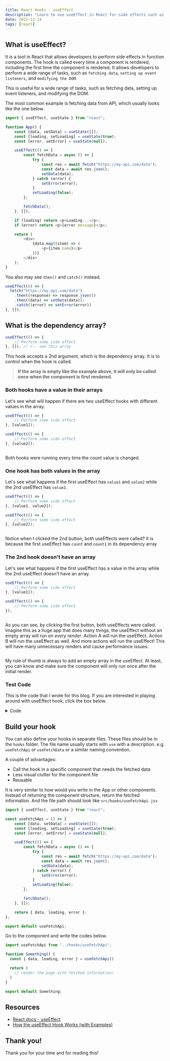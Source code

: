 ```yaml
---
title: React Hooks - useEffect
description: "Learn to use useEffect in React for side effects such as fetching data, event listeners, etc. Control hook call with dependency array & use with diff values."
date: 2022-12-14
tags: [react]
---
```


## What is useEffect?

It is a tool in React that allows developers to perform side effects in function components. The hook is called every time a component is rendered, including the first time the component is rendered. It allows developers to perform a wide range of tasks, such as `fetching data`, `setting up event listeners`, and `modifying the DOM`.

This is useful for a wide range of tasks, such as fetching data, setting up event listeners, and modifying the DOM.

The most common example is fetching data from API, which usually looks like the one below.

```js
import { useEffect, useState } from "react";

function App() {
	const [data, setData] = useState([]);
	const [loading, setLoading] = useState(true);
	const [error, setError] = useState(null);

	useEffect(() => {
		const fetchData = async () => {
			try {
				const res = await fetch("https://my-api.com/data");
				const data = await res.json();
				setData(data);
			} catch (error) {
				setError(error);
			}
			setLoading(false);
		};

		fetchData();
	}, []);

	if (loading) return <p>Loading...</p>;
	if (error) return <p>{error.message}</p>;

	return (
		<div>
			{data.map((item) => (
				<p>{item.name}</p>
			))}
		</div>
	);
}
```

You also may see `then()` and `catch()` instead.

```js
useEffect(() => {
  fetch("https://my-api.com/data")
    .then((response) => response.json())
    .then((data) => setData(data));
    .catch((error) => setError(error))
}, []);
```

## What is the dependency array?

```js
useEffect(() => {
	// Perform some side effect
}, []); // <-- see this array
```

This hook accepts a 2nd argument, which is the dependency array. It is to control when the hook is called.

> **If the array is empty like the example above, it will only be called once when the component is first rendered.**

### Both hooks have a value in their arrays

Let's see what will happen if there are two useEffect hooks with different values in the array.

```js
useEffect(() => {
	// Perform some side effect
}, [value1]);

useEffect(() => {
	// Perform some side effect
}, [value2]);
```

<img src="https://user-images.githubusercontent.com/35031228/207716615-ccb03d54-edf0-4e01-86d5-4e5a255269de.gif" alt="">

Both hooks were running every time the count value is changed.

### One hook has both values in the array

Let's see what happens if the first useEffect has `value1` and `value2` while the 2nd useEffect has `value2`.

```js
useEffect(() => {
	// Perform some side effect
}, [value1, value2]);

useEffect(() => {
	// Perform some side effect
}, [value2]);
```

<img src="https://user-images.githubusercontent.com/35031228/207718037-ad3a274d-54df-4901-9427-220009017477.gif" alt="">

Notice when I clicked the 2nd button, both useEffects were called? It is because the first useEffect has `count` and `count1` in its dependency array

### The 2nd hook doesn't have an array

Let's see what happens if the first useEffect has a value in the array while the 2nd useEffect doesn't have an array.

```js
useEffect(() => {
	// Perform some side effect
}, [value1]);

useEffect(() => {
	// Perform some side effect
});
```

<img src="https://user-images.githubusercontent.com/35031228/207721083-d0ed73bc-93d9-45ff-9a6f-799776860a94.gif" alt="">

As you can see, by clicking the first button, both useEffects were called. Imagine this as a huge app that does many things, the useEffect without an empty array will run on _every render_. Action A will run the useEffect. Action B will run the useEffect as well. And more actions will run the useEffect! This will have many unnecessary renders and cause performance issues.

<img src="https://user-images.githubusercontent.com/35031228/207722474-e7827488-d110-42fd-a2cb-6dee3940038d.gif" alt="">

My rule of thumb is always to add an empty array in the useEffect. At least, you can know and make sure the component will only run once after the initial render.

### Test Code

This is the code that I wrote for this blog. If you are interested in playing around with useEffect hook, click the box below.

<details>
<summary>Code</summary>

```js
import { useEffect, useState } from "react";
import "./App.css";

function App() {
	const [count, setCount] = useState(0);
	const [count1, setCount1] = useState(0);

	function handleClick() {
		setCount((prev) => prev + 1);
	}

	function handleClick1() {
		setCount1((prev) => prev + 5);
	}

	useEffect(() => {
		console.log(`the count: ${count}`);
	}, [count]);

	useEffect(() => {
		console.log(`the count1: ${count1}`);
	}, []);

	return (
		<main>
			<h1>Hello</h1>
			<p>count: {count}</p>
			<p>count1: {count1}</p>
			<button type="button" onClick={handleClick}>
				click for count
			</button>
			<button type="button" onClick={handleClick1}>
				click for count1
			</button>
		</main>
	);
}

export default App;
```

</details>

## Build your hook

You can also define your hooks in separate files. These files should be in the `hooks` folder. The file name usually starts with `use` with a description. e.g. `useFetchApi` or `useFetchData` or a similar naming convention.

A couple of advantages:

- Call the hook in a specific component that needs the fetched data
- Less visual clutter for the component file
- Reusable

It is very similar to how would you write in the App or other components. Instead of returning the component structure, return the fetched information. And the file path should look like `src/hooks/useFetchApi.jsx`

```js
import { useEffect, useState } from "react";

const useFetchApi = () => {
	const [data, setData] = useState([]);
	const [loading, setLoading] = useState(true);
	const [error, setError] = useState(null);

	useEffect(() => {
		const fetchData = async () => {
			try {
				const res = await fetch("https://my-api.com/data");
				const data = await res.json();
				setData(data);
			} catch (error) {
				setError(error);
			}
			setLoading(false);
		};

		fetchData();
	}, []);

	return { data, loading, error };
};

export default useFetchApi;
```

Go to the component and write the codes below.

```js
import useFetchApi from "../hooks/useFetchApi";

function Something() {
  const { data, loading, error } = useFetchApi()

  return (
    // render the page with fetched information!
  )
}

export default Something;
```

## Resources

- [React docs - useEffect](https://beta.reactjs.org/apis/react/useEffect)
- [How the useEffect Hook Works (with Examples)](https://daveceddia.com/useeffect-hook-examples/)

## Thank you!

Thank you for your time and for reading this!
